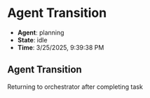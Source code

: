 # Agent Transition

- **Agent**: planning
- **State**: idle
- **Time**: 3/25/2025, 9:39:38 PM

## Agent Transition

Returning to orchestrator after completing task

